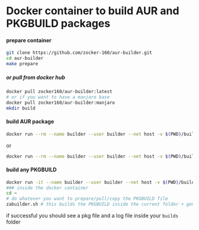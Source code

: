 # Docker container to build AUR and PKGBUILD packages

#### prepare container

```bash
git clone https://github.com/zocker-160/aur-builder.git
cd aur-builder
make prepare
```

##### or pull from docker hub

```bash
docker pull zocker160/aur-builder:latest
# or if you want to have a manjaro base
docker pull zocker160/aur-builder:manjaro
mkdir build
```

#### build AUR package

```bash
docker run --rm --name builder --user builder --net host -v $(PWD)/build:/results makepkg <name_of_AUR_package>
```

or

```bash
docker run --rm --name builder --user builder --net host -v $(PWD)/build:/results zocker160/aur-builder <name_of_AUR_package>
```

#### build any PKGBUILD

```bash
docker run -it --name builder --user builder --net host -v $(PWD)/build:/results --entrypoint bash zocker160/aur-builder
### inside the docker container
cd ~
# do whatever you want to prepare/pull/copy the PKGBUILD file
zabuilder.sh # this builds the PKGBUILD inside the current folder + generates a log file + moves it to /results
```

if successful you should see a pkg file and a log file inside your `builds` folder
